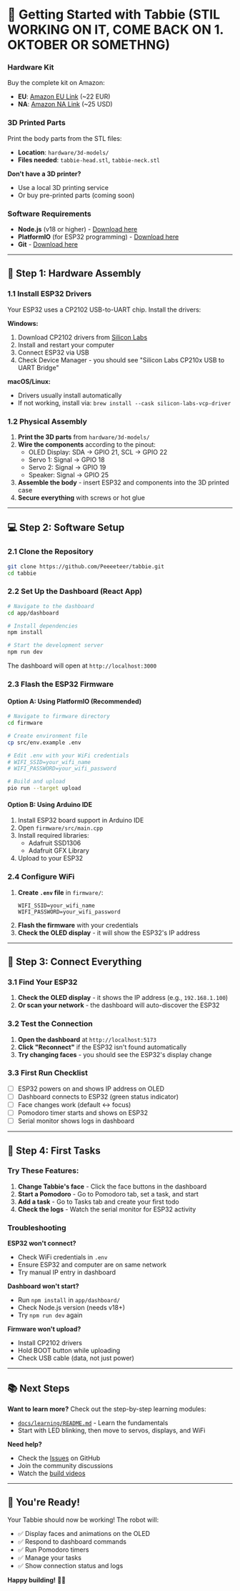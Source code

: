 # 🚀 Getting Started with Tabbie (STIL WORKING ON IT, COME BACK ON 1. OKTOBER OR SOMETHNG)

### Hardware Kit
Buy the complete kit on Amazon:
- **EU**: [Amazon EU Link](https://amzn.to/4jXdnxq) (~22 EUR)
- **NA**: [Amazon NA Link](https://amzn.to/3GIhij3) (~25 USD)


### 3D Printed Parts
Print the body parts from the STL files:
- **Location**: `hardware/3d-models/`
- **Files needed**: `tabbie-head.stl`, `tabbie-neck.stl`


**Don't have a 3D printer?** 
- Use a local 3D printing service
- Or buy pre-printed parts (coming soon)

### Software Requirements
- **Node.js** (v18 or higher) - [Download here](https://nodejs.org/)
- **PlatformIO** (for ESP32 programming) - [Download here](https://platformio.org/)
- **Git** - [Download here](https://git-scm.com/)

---

## 🔧 Step 1: Hardware Assembly

### 1.1 Install ESP32 Drivers
Your ESP32 uses a CP2102 USB-to-UART chip. Install the drivers:

**Windows:**
1. Download CP2102 drivers from [Silicon Labs](https://www.silabs.com/developer-tools/usb-to-uart-bridge-vcp-drivers?tab=downloads)
2. Install and restart your computer
3. Connect ESP32 via USB
4. Check Device Manager - you should see "Silicon Labs CP210x USB to UART Bridge"

**macOS/Linux:**
- Drivers usually install automatically
- If not working, install via: `brew install --cask silicon-labs-vcp-driver`

### 1.2 Physical Assembly
1. **Print the 3D parts** from `hardware/3d-models/`
2. **Wire the components** according to the pinout:
   - OLED Display: SDA → GPIO 21, SCL → GPIO 22
   - Servo 1: Signal → GPIO 18
   - Servo 2: Signal → GPIO 19
   - Speaker: Signal → GPIO 25
3. **Assemble the body** - insert ESP32 and components into the 3D printed case
4. **Secure everything** with screws or hot glue

---

## 💻 Step 2: Software Setup

### 2.1 Clone the Repository
```bash
git clone https://github.com/Peeeeteer/tabbie.git
cd tabbie
```

### 2.2 Set Up the Dashboard (React App)
```bash
# Navigate to the dashboard
cd app/dashboard

# Install dependencies
npm install

# Start the development server
npm run dev
```

The dashboard will open at `http://localhost:3000`

### 2.3 Flash the ESP32 Firmware

#### Option A: Using PlatformIO (Recommended)
```bash
# Navigate to firmware directory
cd firmware

# Create environment file
cp src/env.example .env

# Edit .env with your WiFi credentials
# WIFI_SSID=your_wifi_name
# WIFI_PASSWORD=your_wifi_password

# Build and upload
pio run --target upload
```

#### Option B: Using Arduino IDE
1. Install ESP32 board support in Arduino IDE
2. Open `firmware/src/main.cpp`
3. Install required libraries:
   - Adafruit SSD1306
   - Adafruit GFX Library
4. Upload to your ESP32

### 2.4 Configure WiFi
1. **Create `.env` file** in `firmware/`:
   ```env
   WIFI_SSID=your_wifi_name
   WIFI_PASSWORD=your_wifi_password
   ```
2. **Flash the firmware** with your credentials
3. **Check the OLED display** - it will show the ESP32's IP address

---

## 🔗 Step 3: Connect Everything

### 3.1 Find Your ESP32
1. **Check the OLED display** - it shows the IP address (e.g., `192.168.1.100`)
2. **Or scan your network** - the dashboard will auto-discover the ESP32

### 3.2 Test the Connection
1. **Open the dashboard** at `http://localhost:5173`
2. **Click "Reconnect"** if the ESP32 isn't found automatically
3. **Try changing faces** - you should see the ESP32's display change

### 3.3 First Run Checklist
- [ ] ESP32 powers on and shows IP address on OLED
- [ ] Dashboard connects to ESP32 (green status indicator)
- [ ] Face changes work (default ↔ focus)
- [ ] Pomodoro timer starts and shows on ESP32
- [ ] Serial monitor shows logs in dashboard

---

## 🎯 Step 4: First Tasks

### Try These Features:
1. **Change Tabbie's face** - Click the face buttons in the dashboard
2. **Start a Pomodoro** - Go to Pomodoro tab, set a task, and start
3. **Add a task** - Go to Tasks tab and create your first todo
4. **Check the logs** - Watch the serial monitor for ESP32 activity

### Troubleshooting
**ESP32 won't connect?**
- Check WiFi credentials in `.env`
- Ensure ESP32 and computer are on same network
- Try manual IP entry in dashboard

**Dashboard won't start?**
- Run `npm install` in `app/dashboard/`
- Check Node.js version (needs v18+)
- Try `npm run dev` again

**Firmware won't upload?**
- Install CP2102 drivers
- Hold BOOT button while uploading
- Check USB cable (data, not just power)

---

## 📚 Next Steps

**Want to learn more?** Check out the step-by-step learning modules:
- [`docs/learning/README.md`](learning/README.md) - Learn the fundamentals
- Start with LED blinking, then move to servos, displays, and WiFi

**Need help?**
- Check the [Issues](https://github.com/Peeeeteer/tabbie/issues) on GitHub
- Join the community discussions
- Watch the [build videos](https://www.youtube.com/@looyd1)

---

## 🎉 You're Ready!

Your Tabbie should now be working! The robot will:
- ✅ Display faces and animations on the OLED
- ✅ Respond to dashboard commands
- ✅ Run Pomodoro timers
- ✅ Manage your tasks
- ✅ Show connection status and logs

**Happy building!** 🤖✨
